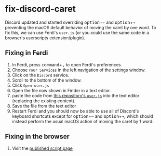 # fix-discord-caret

Discord updated and started overriding <kbd>option</kbd>+<kbd>←</kbd> and <kbd>option</kbd>+<kbd>→</kbd> preventing the macOS default behavior of moving the caret by one word. To fix this, we can use Ferdi's `user.js` (or you could use the same code in a browser's userscripts extension/plugin).

## Fixing in Ferdi

1. In Ferdi, press <kbd>command</kbd>+<kbd>,</kbd> to open Ferdi's preferences. 
1. Choose `Your Services` in the left navigation of the settings window.
1. Click on the `Discord` service.
1. Scroll to the bottom of the window.
1. Click `Open user.js`
1. Open the file now shown in Finder in a text editor.
1. paste the code from [this repository's `user.js`](https://github.com/hcientist/fix-discord-caret/blob/main/user.js) into the text editor (replacing the existing content).
1. Save the file from the text editor
1. Restart Ferdi and you should now be able to use all of Discord's keyboard shortcuts except for <kbd>option</kbd>+<kbd>←</kbd> and <kbd>option</kbd>+<kbd>→</kbd>, which should instead perform the usual macOS action of moving the caret by 1 word.

## Fixing in the browser
1. Visit the [published script page](https://greasyfork.org/en/scripts/420092-fix-move-caret-by-word-in-discord-on-macos)
